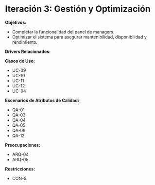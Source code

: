 # Iteración 3: Gestión y Optimización

**Objetivos:**
- Completar la funcionalidad del panel de managers.
- Optimizar el sistema para asegurar mantenibilidad, disponibilidad y rendimiento.

**Drivers Relacionados:**

**Casos de Uso:**
- UC-09
- UC-10
- UC-11
- UC-12
- UC-04

**Escenarios de Atributos de Calidad:**
- QA-01
- QA-03
- QA-04
- QA-05
- QA-09
- QA-12

**Preocupaciones:**
- ARQ-04
- ARQ-05

**Restricciones:**
- CON-5